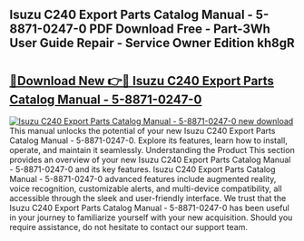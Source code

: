 ## Isuzu C240 Export Parts Catalog Manual - 5-8871-0247-0 PDF Download Free - Part-3Wh User Guide Repair - Service Owner Edition kh8gR

# <h2><a href="http://bc81076.oget.top/?id=Isuzu+C240+Export+Parts+Catalog+Manual+-+5-8871-0247-0">🔗Download New 👉🔴 Isuzu C240 Export Parts Catalog Manual - 5-8871-0247-0</a></h2>

[![Isuzu C240 Export Parts Catalog Manual - 5-8871-0247-0 new download](https://i.imgur.com/5g1atiW.png)](http://bc81076.oget.top/?id=Isuzu+C240+Export+Parts+Catalog+Manual+-+5-8871-0247-0)
This manual unlocks the potential of your new Isuzu C240 Export Parts Catalog Manual - 5-8871-0247-0. Explore its features, learn how to install, operate, and maintain it seamlessly. Understanding the Product This section provides an overview of your new Isuzu C240 Export Parts Catalog Manual - 5-8871-0247-0 and its key features. Isuzu C240 Export Parts Catalog Manual - 5-8871-0247-0 advanced features include augmented reality, voice recognition, customizable alerts, and multi-device compatibility, all accessible through the sleek and user-friendly interface. We trust that the Isuzu C240 Export Parts Catalog Manual - 5-8871-0247-0 has been useful in your journey to familiarize yourself with your new acquisition. Should you require assistance, do not hesitate to contact our support team.
